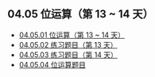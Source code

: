 ## 04.05 位运算（第 13 ~ 14 天）

- [04.05.01 位运算（第 13 ~ 14 天）](https://github.com/datawhalechina/leetcode-notes/blob/main/docs/ch04/04.05/04.05.01-Bit-Operation.md)
- [04.05.02 练习题目（第 13 天）](https://github.com/datawhalechina/leetcode-notes/blob/main/docs/ch04/04.05/04.05.02-Exercises.md)
- [04.05.03 练习题目（第 14 天）](https://github.com/datawhalechina/leetcode-notes/blob/main/docs/ch04/04.05/04.05.03-Exercises.md)
- [04.05.04 位运算题目](https://github.com/datawhalechina/leetcode-notes/blob/main/docs/ch04/04.05/04.05.04-Bit-Operation-List.md)